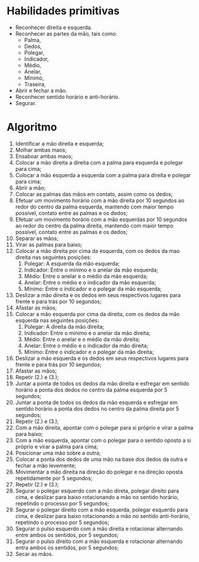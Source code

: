# Habilidades primitivas 
* Reconhecer direita e esquerda. 
* Reconhecer as partes da mão, tais como: 
    * Palma, 
    * Dedos, 
    * Polegar, 
    * Indicador, 
    * Médio, 
    * Anelar, 
    * Mínimo, 
    * Traseira, 
* Abrir e fechar a mão. 
* Reconhecer sentido horário e anti-horário. 
* Segurar.  
 

# Algoritmo 
1. Identificar a mão direita e esquerda; 
2. Molhar ambas maos;
3. Ensaboar ambas maos;
2. Colocar a mão direita a direita com a palma para esquerda e polegar para cima; 
3. Colocar a mão esquerda a esquerda com a palma para direita e polegar para cima; 
4. Abrir a mão; 
5. Colocar as palmas das mãos em contato, assim como os dedos;
6. Efetuar um movimento horário com a mão direita por 10 segundos ao redor do centro da palma esquerda, mantendo com maior tempo possível, contato entre as palmas e os dedos; 
7. Efetuar um movimento horário com a mão esquerdas por 10 segundos ao redor do centro da palma direita, mantendo com maior tempo possível, contato entre as palmas e os dedos; 
8. Separar as mãos; 
9. Virar as palmas para baixo; 
10. Colocar a mão direita por cima da esquerda, com os dedos da mao direita nas seguintes posições: 
    1. Polegar: A esquerda da mão esquerda; 
    2. Indicador: Entre o mínimo e o anelar da mão esquerda; 
    3. Médio: Entre o anelar e o médio da mão esquerda; 
    4. Anelar: Entre o médio e o indicador da mão esquerda; 
    5. Mínimo: Entre o indicador e o polegar da mão esquerda; 
11. Deslizar a mão direita e os dedos em seus respectivos lugares para frente e para trás por 10 segundos; 
12. Afastar as mãos; 
13. Colocar a mão esquerda por cima da direita, com os dedos da mão esquerda nas seguintes posições: 
    1. Polegar: A direita da mão direita; 
    2. Indicador: Entre o mínimo e o anelar da mão direita; 
    3. Médio: Entre o anelar e o médio da mão direita; 
    4. Anelar: Entre o médio e o indicador da mão direita; 
    5. Mínimo: Entre o indicador e o polegar da mão direita; 
14. Deslizar a mão esquerda e os dedos em seus respectivos lugares para frente e para trás por 10 segundos; 
15. Afastar as mãos; 
16. Repetir (2.) e (3.); 
17. Juntar a ponta de todos os dedos da mão direita e esfregar em sentido horário a ponta dos dedos no centro da palma esquerda por 5 segundos; 
18. Juntar a ponta de todos os dedos da mão esquerda e esfregar em sentido horário a ponta dos dedos no centro da palma direita por 5 segundos; 
19. Repetir (2.) e (3.); 
20. Com a mão direita, apontar com o polegar para si próprio e virar a palma para baixo; 
21. Com a mão esquerda, apontar com o polegar para o sentido oposto a si próprio e virar a palma para cima; 
22. Posicionar uma mão sobre a outra; 
23. Colocar a ponta dos dedos de uma mão na base dos dedos da outra e fechar a mão levemente; 
24. Movimentar a mão direita na direção do polegar e na direção oposta repetidamente por 5 segundos; 
25. Repetir (2.) e (3.); 
26. Segurar o polegar esquerdo com a mão direta, polegar direito para cima, e deslizar para baixo rotacionando a mão no sentido horário, repetindo o processo por 5 segundos; 
27. Segurar o polegar direito com a mão esquerda, polegar esquerdo para cima, e deslizar para baixo rotacionando a mão no sentido anti-horário, repetindo o processo por 5 segundos; 
28. Segurar o pulso esquerdo com a mão direita e rotacionar alternando entre ambos os sentidos, por 5 segundos; 
29. Segurar o pulso direito com a mão esquerda e rotacionar alternando entra ambos os sentidos, por 5 segundos; 
30. Secar as mãos. 
